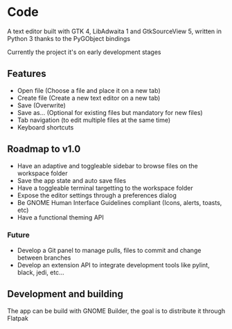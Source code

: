 # Code

A text editor built with GTK 4, LibAdwaita 1 and GtkSourceView 5, written in Python 3 thanks to the PyGObject bindings

Currently the project it's on early development stages

## Features

  - Open file (Choose a file and place it on a new tab)
  - Create file (Create a new text editor on a new tab)
  - Save (Overwrite) 
  - Save as... (Optional for existing files but mandatory for new files)
  - Tab navigation (to edit multiple files at the same time)
  - Keyboard shortcuts

## Roadmap to v1.0
  - Have an adaptive and toggleable sidebar to browse files on the workspace folder
  - Save the app state and auto save files
  - Have a toggleable terminal targetting to the workspace folder
  - Expose the editor settings through a preferences dialog
  - Be GNOME Human Interface Guidelines compliant (Icons, alerts, toasts, etc)
  - Have a functional theming API

### Future
  - Develop a Git panel to manage pulls, files to commit and change between branches
  - Develop an extension API to integrate development tools like pylint, black, jedi, etc...

## Development and building
  The app can be build with GNOME Builder, the goal is to distribute it through Flatpak
